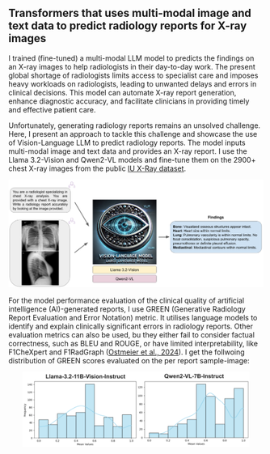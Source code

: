 ## Transformers that uses multi-modal image and text data to predict radiology reports for X-ray images
I trained (fine-tuned) a multi-modal LLM model to predicts the findings on an X-ray images to help radiologists in their day-to-day work. 
The present global shortage of radiologists limits access to specialist care and imposes heavy workloads on radiologists, leading to unwanted delays and errors in clinical decisions.
This model can automate X-ray report generation, enhance diagnostic accuracy, and facilitate clinicians in providing timely and effective patient care.

Unfortunately, generating radiology reports remains an unsolved challenge. Here, I present an approach to tackle this challenge and showcase the use of Vision-Language LLM to predict radiology reports. The model inputs multi-modal image and text data and provides an X-ray report. I use the Llama 3.2-Vision and Qwen2-VL models and fine-tune them on the 2900+ chest X-ray images from the public [IU X-Ray dataset](https://paperswithcode.com/dataset/iu-x-ray). 

<p align="center"> <img src="data_outputs/VLM_schematics.png" alt="Data_fusion" width="600"> </p>

For the model performance evaluation of the clinical quality of artificial intelligence (AI)-generated reports, I use GREEN (Generative Radiology Report Evaluation and Error Notation) metric. 
It utilises language models to identify and explain clinically significant errors in radiology reports. 
Other evaluation metrics can also be used, bu they either fail to consider factual correctness, such as BLEU and ROUGE, or have limited interpretability, like F1CheXpert and F1RadGraph ([Ostmeier et al., 2024](https://stanford-aimi.github.io/green.html)).
I get the follwoing distribution of GREEN scores evaluated on the per report sample-image: 

<p align="center"> <img src="data_outputs/green_scores.png" alt="Data_fusion" width="450"> </p>





